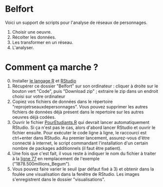 # Belfort

Voici un support de scripts pour l'analyse de réseaux de personnages.

1. Choisir une oeuvre.
2. Récolter les données.
3. Les transformer en un réseau.
4. L'analyser.
 
# Comment ça marche ?

0. Installer [le langage R](https://www.r-project.org/) et [RStudio](http://www.rstudio.com/) 
1. Récupérer ce dossier "Belfort" sur son ordinateur : cliquer à droite sur le bouton vert "Code", puis "Download zip" ; extraire le zip dans un endroit choisi sur votre ordinateur
2. Copiez vos fichiers de données dans le répertoire "reprojetrseauxdepersonnages". Vous pouvez supprimer les autres fichiers de données déjà présent dans le repertoire sur les autres oeuvres déjà codées.
3. Ouvrir le fichier [PourEtudiants.R](https://github.com/mtriclot/Belfort/blob/master/PourEtudiants.R) qui devrait lancer automatiquement RStudio. Si ça n'est pas le cas, alors d'abord lancer RStudio et ouvrir le fichier ensuite. Pour exécuter le code ligne à ligne, le raccourci est ctrl+enter dans RStudio. Au premier lancement, assurez-vous d'être connecté à internet, le script commandant l'installation d'un certain nombre de packages additionnels (il faut être patient).
4. Une fois que c'est fait, il vous reste à indiquer le nom du fichier à traiter à la [ligne 77](https://github.com/mtriclot/Belfort/blob/master/PourEtudiants.R#L67) en remplacement de l'exemple ("1878.500millions_Begum").
5. Vous pouvez faire varier le seuil (par défaut fixé à 3) et obtenir dans la foulée une visualisation dans la fenêtre de RStudio. Les images s'enregistrent dans le dossier "visualisations".
